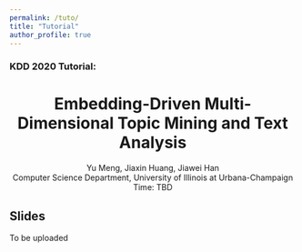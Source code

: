 ```yaml
---
permalink: /tuto/
title: "Tutorial"
author_profile: true
---
```


### KDD 2020 Tutorial:
<center>
<h1>
Embedding-Driven Multi-Dimensional Topic Mining and Text Analysis
</h1>
Yu Meng, Jiaxin Huang, Jiawei Han<br/>
Computer Science Department, University of Illinois at Urbana-Champaign<br/>
Time: TBD
</center>

## Slides

To be uploaded

